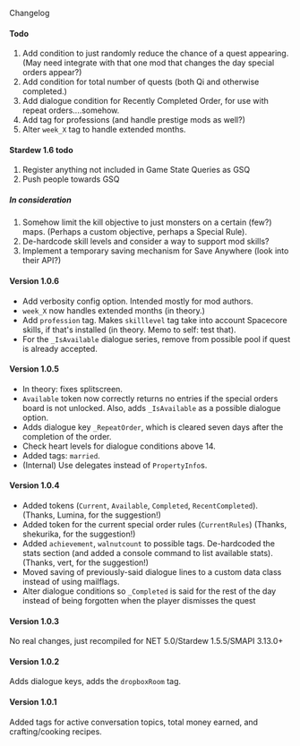Changelog
#### Todo

1. Add condition to just randomly reduce the chance of a quest appearing. (May need integrate with that one mod that changes the day special orders appear?)
2. Add condition for total number of quests (both Qi and otherwise completed.)
3. Add dialogue condition for Recently Completed Order, for use with repeat orders....somehow.
3. Add tag for professions (and handle prestige mods as well?)
3. Alter `week_X` tag to handle extended months.

#### Stardew 1.6 todo

1. Register anything not included in Game State Queries as GSQ
2. Push people towards GSQ

##### In consideration

1. Somehow limit the kill objective to just monsters on a certain (few?) maps. (Perhaps a custom objective, perhaps a Special Rule).
2. De-hardcode skill levels and consider a way to support mod skills?
6. Implement a temporary saving mechanism for Save Anywhere (look into their API?)

#### Version 1.0.6

* Add verbosity config option. Intended mostly for mod authors.
* `week_X` now handles extended months (in theory.)
* Add `profession` tag. Makes `skilllevel` tag take into account Spacecore skills, if that's installed (in theory. Memo to self: test that).<!-- todo: document professions tag -->
* For the `_IsAvailable` dialogue series, remove from possible pool if quest is already accepted.

#### Version 1.0.5

* In theory: fixes splitscreen.
* `Available` token now correctly returns no entries if the special orders board is not unlocked. Also, adds `_IsAvailable` as a possible dialogue option.
* Adds dialogue key `_RepeatOrder`, which is cleared seven days after the completion of the order.
* Check heart levels for dialogue conditions above 14.
* Added tags: `married`.
* (Internal) Use delegates instead of `PropertyInfo`s.

#### Version 1.0.4

* Added tokens (`Current`, `Available`, `Completed`, `RecentCompleted`). (Thanks, Lumina, for the suggestion!)
* Added token for the current special order rules (`CurrentRules`) (Thanks, shekurika, for the suggestion!)
* Added `achievement`, `walnutcount` to possible tags. De-hardcoded the stats section (and added a console command to list available stats). (Thanks, vert, for the suggestion!)
* Moved saving of previously-said dialogue lines to a custom data class instead of using mailflags.
* Alter dialogue conditions so `_Completed` is said for the rest of the day instead of being forgotten when the player dismisses the quest

#### Version 1.0.3

No real changes, just recompiled for NET 5.0/Stardew 1.5.5/SMAPI 3.13.0+

#### Version 1.0.2

Adds dialogue keys, adds the `dropboxRoom` tag.

#### Version 1.0.1 

Added tags for active conversation topics, total money earned, and crafting/cooking recipes.
